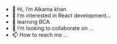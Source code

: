 - 👋 Hi, I’m Alkama khan
- 👀 I’m interested in React development...
- 🌱 learning BCA
- 💞️ I’m looking to collaborate on ...
- 📫 How to reach me ...

<!---
Alkamakha01/Alkamakha01 is a ✨ special ✨ repository because its `README.md` (this file) appears on your GitHub profile.
You can click the Preview link to take a look at your changes.
--->
